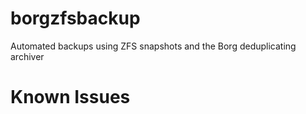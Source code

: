 # borgzfsbackup
Automated backups using ZFS snapshots and the Borg deduplicating archiver

# Known Issues
